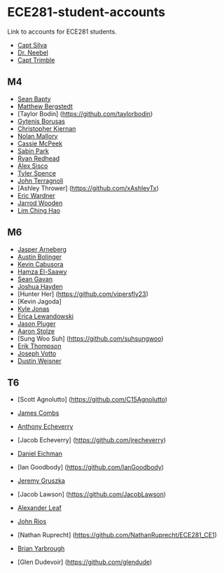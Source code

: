 ECE281-student-accounts
=======================

Link to accounts for ECE281 students.

- [Capt Silva](https://www.github.com/sivwizinbiznilva)
- [Dr. Neebel](https://github.com/drdanial)
- [Capt Trimble](https://github.com/vtrimble)

## M4

- [Sean Bapty](https://github.com/seanbapty)
- [Matthew Bergstedt](https://github.com/mbergstedt)
- [Taylor Bodin] (https://github.com/taylorbodin)
- [Gytenis Borusas](https://www.github.com/gytenis98)
- [Christopher Kiernan](https://github.com/ChrisMKiernan)
- [Nolan Mallory](https://github.com/nolanmallory)
- [Cassie McPeek](https://github.com/CassieMcPeek)
- [Sabin Park](https://github.com/sabinpark)
- [Ryan Redhead](https://github.com/RyanRedhead)
- [Alex Sisco](https://github.com/alexsisco714)
- [Tyler Spence](https://github.com/TylerSpence)
- [John Terragnoli](https://github.com/JohnTerragnoli)
- [Ashley Thrower] (https://github.com/xAshleyTx)
- [Eric Wardner](https://github.com/EricWardner)
- [Jarrod Wooden](https://github.com/JarrodWooden)
- [Lim Ching Hao](https://github.com/Chinglim)

## M6

- [Jasper Arneberg](https://github.com/JasperArneberg)
- [Austin Bolinger](https://github.com/Austinbolinger)
- [Kevin Cabusora](https://github.com/KevinCabusora)
- [Hamza El-Saawy](https://github.com/hamzaelsaawy)
- [Sean Gavan](https://github.com/SeanGavan)
- [Joshua Hayden](https://github.com/JoshuaHayden)
- [Hunter Her] (https://github.com/vipersfly23)
- [Kevin Jagoda]
- [Kyle Jonas](https://github.com/KyleJonas)
- [Erica Lewandowski](https://github.com/EricaLewandowski)
- [Jason Pluger](https://github.com/JasonPluger)
- [Aaron Stolze](https://github.com/aaronstolze)
- [Sung Woo Suh] (https://github.com/suhsungwoo)
- [Erik Thompson](https://github.com/C16erikthompson)
- [Joseph Votto](https://github.com/Farseer14)
- [Dustin Weisner](https://github.com/dustyweisner)

## T6

- [Scott Agnolutto] (https://github.com/C15Agnolutto)
- [James Combs](https://github.com/jcel)
- [Anthony Echeverry](https://github.com/AnthonyEcheverry)
- [Jacob Echeverry] (https://github.com/jrecheverry)
- [Daniel Eichman](https://github.com/DanielEichman) 
- [Ian Goodbody] (https://github.com/IanGoodbody)
- [Jeremy Gruszka]( https://github.com/JeremyGruszka)
- [Jacob Lawson] (https://github.com/JacobLawson)
- [Alexander Leaf](https://github.com/apleaf)
- [John Rios](https://github.com/John-Rios)
- [Nathan Ruprecht] (https://github.com/NathanRuprecht/ECE281_CE1)
- [Brian Yarbrough](https://github.com/byarbrough)

- [Glen Dudevoir] (https://github.com/glendude)
